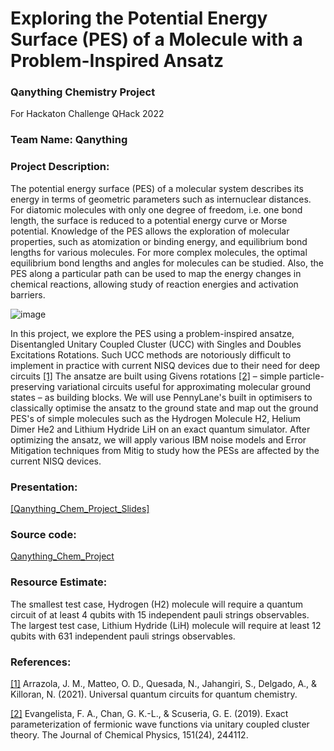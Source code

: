 # Exploring the Potential Energy Surface (PES) of a Molecule with a Problem-Inspired Ansatz

### Qanything Chemistry Project

 For Hackaton Challenge QHack 2022

### Team Name: Qanything

### Project Description:

The potential energy surface (PES) of a molecular system describes its energy in terms of geometric parameters such as internuclear distances. For diatomic molecules with only one degree of freedom, i.e. one bond length, the surface is reduced to a potential energy curve or Morse potential. Knowledge of the PES allows the exploration of molecular properties, such as atomization or binding energy, and equilibrium bond lengths for various molecules. For more complex molecules, the optimal equilibrium bond lengths and angles for molecules can be studied. Also, the PES along a particular path can be used to map the energy changes in chemical reactions, allowing study of reaction energies and activation barriers.

![image](https://user-images.githubusercontent.com/39799035/155658637-f9b76e51-ef90-4afa-a46b-fb2cda23efd4.png)


In this project, we explore the PES using a problem-inspired ansatze, Disentangled Unitary Coupled Cluster (UCC) with Singles and Doubles Excitations Rotations. Such UCC methods are notoriously difficult to implement in practice with current NISQ devices due to their need for deep circuits [[1]](http://arxiv.org/abs/2106.13839)  The ansatze are built using Givens rotations [[2]](http://arxiv.org/abs/1910.10130) – simple particle-preserving variational circuits useful for approximating molecular ground states – as building blocks. We will use PennyLane's built in optimisers to classically optimise the ansatz to the ground state and map out the ground PES's of simple molecules such as the Hydrogen Molecule H2, Helium Dimer He2 and Lithium Hydride LiH on an exact quantum simulator. After optimizing the ansatz, we will apply various IBM noise models and Error Mitigation techniques from Mitig to study how the PESs are affected by the current NISQ devices.

### Presentation: 

[[Qanything_Chem_Project_Slides]](https://github.com/cheechonghian/Qanything_Chem_Project_Final/blob/main/Qanything%20Results%20Presentation.pdf)

### Source code:

[Qanything_Chem_Project](https://github.com/cheechonghian/Qanything_Chem_Project)

### Resource Estimate:
The smallest test case, Hydrogen (H2) molecule will require a quantum circuit of at least 4 qubits with 15 independent pauli strings observables. The largest test case, Lithium Hydride (LiH) molecule will require at least 12 qubits with 631 independent pauli strings observables.

### References:

[[1]](http://arxiv.org/abs/2106.13839) Arrazola, J. M., Matteo, O. D., Quesada, N., Jahangiri, S., Delgado, A., & Killoran, N. (2021). Universal quantum circuits for quantum chemistry.

[[2]](http://arxiv.org/abs/1910.10130) Evangelista, F. A., Chan, G. K.-L., & Scuseria, G. E. (2019). Exact parameterization of fermionic wave functions via unitary coupled cluster theory. The Journal of Chemical Physics, 151(24), 244112.
